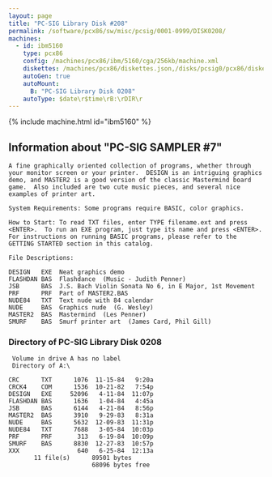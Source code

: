 ```yaml
---
layout: page
title: "PC-SIG Library Disk #208"
permalink: /software/pcx86/sw/misc/pcsig/0001-0999/DISK0208/
machines:
  - id: ibm5160
    type: pcx86
    config: /machines/pcx86/ibm/5160/cga/256kb/machine.xml
    diskettes: /machines/pcx86/diskettes.json,/disks/pcsig0/pcx86/diskettes.json
    autoGen: true
    autoMount:
      B: "PC-SIG Library Disk 0208"
    autoType: $date\r$time\rB:\rDIR\r
---
```


{% include machine.html id="ibm5160" %}

## Information about "PC-SIG SAMPLER #7"

    A fine graphically oriented collection of programs, whether through
    your monitor screen or your printer.  DESIGN is an intriguing graphics
    demo, and MASTER2 is a good version of the classic Mastermind board
    game.  Also included are two cute music pieces, and several nice
    examples of printer art.
    
    System Requirements: Some programs require BASIC, color graphics.
    
    How to Start: To read TXT files, enter TYPE filename.ext and press
    <ENTER>.  To run an EXE program, just type its name and press <ENTER>.
    For instructions on running BASIC programs, please refer to the
    GETTING STARTED section in this catalog.
    
    File Descriptions:
    
    DESIGN   EXE  Neat graphics demo
    FLASHDAN BAS  Flashdance  (Music - Judith Penner)
    JSB      BAS  J.S. Bach Violin Sonata No 6, in E Major, 1st Movement
    PRF      PRF  Part of MASTER2.BAS
    NUDE84   TXT  Text nude with 84 calendar
    NUDE     BAS  Graphics nude  (G. Wesley)
    MASTER2  BAS  Mastermind  (Les Penner)
    SMURF    BAS  Smurf printer art  (James Card, Phil Gill)

### Directory of PC-SIG Library Disk 0208

     Volume in drive A has no label
     Directory of A:\

    CRC      TXT      1076  11-15-84   9:20a
    CRCK4    COM      1536  10-21-82   7:54p
    DESIGN   EXE     52096   4-11-84  11:07p
    FLASHDAN BAS      1636   1-04-84   4:45a
    JSB      BAS      6144   4-21-84   8:56p
    MASTER2  BAS      3910   9-29-83   8:31a
    NUDE     BAS      5632  12-09-83  11:31p
    NUDE84   TXT      7688   3-05-84  10:03p
    PRF      PRF       313   6-19-84  10:09p
    SMURF    BAS      8830  12-27-83  10:57p
    XXX                640   6-25-84  12:13a
           11 file(s)      89501 bytes
                           68096 bytes free
